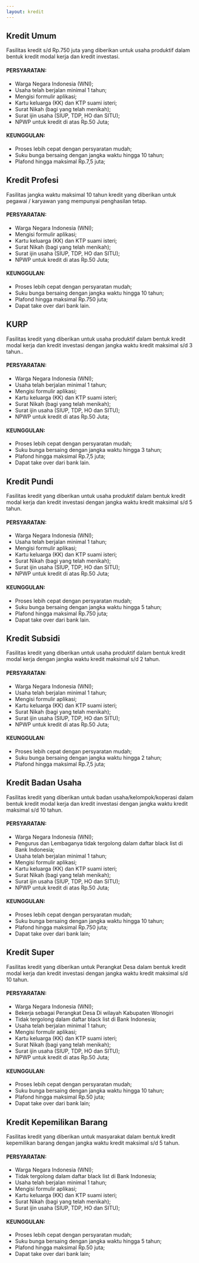 ```yaml
---
layout: kredit
---
```


## Kredit Umum

Fasilitas kredit s/d Rp.750 juta yang diberikan untuk usaha produktif dalam bentuk kredit modal kerja dan kredit investasi.

#### PERSYARATAN:

- Warga Negara Indonesia (WNI);
- Usaha telah berjalan minimal 1 tahun;
- Mengisi formulir aplikasi;
- Kartu keluarga (KK) dan KTP suami isteri;
- Surat Nikah (bagi yang telah menikah);
- Surat ijin usaha (SIUP, TDP, HO dan SITU);
- NPWP untuk kredit di atas Rp.50 Juta;


#### KEUNGGULAN:

- Proses lebih cepat dengan persyaratan mudah;
- Suku bunga bersaing dengan jangka waktu hingga 10 tahun;
- Plafond hingga maksimal Rp.7,5 juta;

## Kredit Profesi

Fasilitas jangka waktu maksimal 10 tahun kredit yang diberikan untuk pegawai / karyawan yang mempunyai penghasilan tetap.

#### PERSYARATAN:

- Warga Negara Indonesia (WNI);
- Mengisi formulir aplikasi;
- Kartu keluarga (KK) dan KTP suami isteri;
- Surat Nikah (bagi yang telah menikah);
- Surat ijin usaha (SIUP, TDP, HO dan SITU);
- NPWP untuk kredit di atas Rp.50 Juta;

#### KEUNGGULAN:

- Proses lebih cepat dengan persyaratan mudah;
- Suku bunga bersaing dengan jangka waktu hingga 10 tahun;
- Plafond hingga maksimal Rp.750 juta;
- Dapat take over dari bank lain.

## KURP

Fasilitas kredit yang diberikan untuk usaha produktif dalam bentuk kredit modal kerja dan kredit investasi dengan jangka waktu kredit maksimal s/d 3 tahun..

#### PERSYARATAN:

- Warga Negara Indonesia (WNI);
- Usaha telah berjalan minimal 1 tahun;
- Mengisi formulir aplikasi;
- Kartu keluarga (KK) dan KTP suami isteri;
- Surat Nikah (bagi yang telah menikah);
- Surat ijin usaha (SIUP, TDP, HO dan SITU);
- NPWP untuk kredit di atas Rp.50 Juta;

#### KEUNGGULAN:

- Proses lebih cepat dengan persyaratan mudah;
- Suku bunga bersaing dengan jangka waktu hingga 3 tahun;
- Plafond hingga maksimal Rp.7,5 juta;
- Dapat take over dari bank lain.

## Kredit Pundi

Fasilitas kredit yang diberikan untuk usaha produktif dalam bentuk kredit modal kerja dan kredit investasi dengan jangka waktu kredit maksimal s/d 5 tahun.

#### PERSYARATAN:

- Warga Negara Indonesia (WNI);
- Usaha telah berjalan minimal 1 tahun;
- Mengisi formulir aplikasi;
- Kartu keluarga (KK) dan KTP suami isteri;
- Surat Nikah (bagi yang telah menikah);
- Surat ijin usaha (SIUP, TDP, HO dan SITU);
- NPWP untuk kredit di atas Rp.50 Juta;

#### KEUNGGULAN:

- Proses lebih cepat dengan persyaratan mudah;
- Suku bunga bersaing dengan jangka waktu hingga 5 tahun;
- Plafond hingga maksimal Rp.750 juta;
- Dapat take over dari bank lain.

## Kredit Subsidi

Fasilitas kredit yang diberikan untuk usaha produktif dalam bentuk kredit modal kerja dengan jangka waktu kredit maksimal s/d 2 tahun.

#### PERSYARATAN:

- Warga Negara Indonesia (WNI);
- Usaha telah berjalan minimal 1 tahun;
- Mengisi formulir aplikasi;
- Kartu keluarga (KK) dan KTP suami isteri;
- Surat Nikah (bagi yang telah menikah);
- Surat ijin usaha (SIUP, TDP, HO dan SITU);
- NPWP untuk kredit di atas Rp.50 Juta;

#### KEUNGGULAN:

- Proses lebih cepat dengan persyaratan mudah;
- Suku bunga bersaing dengan jangka waktu hingga 2 tahun;
- Plafond hingga maksimal Rp.7,5 juta;

## Kredit Badan Usaha

Fasilitas kredit yang diberikan untuk badan usaha/kelompok/koperasi dalam bentuk kredit modal kerja dan kredit investasi dengan jangka waktu kredit maksimal s/d 10 tahun.

#### PERSYARATAN:

- Warga Negara Indonesia (WNI);
- Pengurus dan Lembaganya tidak tergolong dalam daftar black list di Bank Indonesia;
- Usaha telah berjalan minimal 1 tahun;
- Mengisi formulir aplikasi;
- Kartu keluarga (KK) dan KTP suami isteri;
- Surat Nikah (bagi yang telah menikah);
- Surat ijin usaha (SIUP, TDP, HO dan SITU);
- NPWP untuk kredit di atas Rp.50 Juta;

#### KEUNGGULAN:

- Proses lebih cepat dengan persyaratan mudah;
- Suku bunga bersaing dengan jangka waktu hingga 10 tahun;
- Plafond hingga maksimal Rp.750 juta;
- Dapat take over dari bank lain;

## Kredit Super

Fasilitas kredit yang diberikan untuk Perangkat Desa dalam bentuk kredit modal kerja dan kredit investasi dengan jangka waktu kredit maksimal s/d 10 tahun.

#### PERSYARATAN:

- Warga Negara Indonesia (WNI);
- Bekerja sebagai Perangkat Desa Di wilayah Kabupaten Wonogiri
- Tidak tergolong dalam daftar black list di Bank Indonesia;
- Usaha telah berjalan minimal 1 tahun;
- Mengisi formulir aplikasi;
- Kartu keluarga (KK) dan KTP suami isteri;
- Surat Nikah (bagi yang telah menikah);
- Surat ijin usaha (SIUP, TDP, HO dan SITU);
- NPWP untuk kredit di atas Rp.50 Juta;

#### KEUNGGULAN:

- Proses lebih cepat dengan persyaratan mudah;
- Suku bunga bersaing dengan jangka waktu hingga 10 tahun;
- Plafond hingga maksimal Rp.50 juta;
- Dapat take over dari bank lain;

## Kredit Kepemilikan Barang

Fasilitas kredit yang diberikan untuk masyarakat dalam bentuk kredit kepemilikan barang dengan jangka waktu kredit maksimal s/d 5 tahun.

#### PERSYARATAN:

- Warga Negara Indonesia (WNI);
- Tidak tergolong dalam daftar black list di Bank Indonesia;
- Usaha telah berjalan minimal 1 tahun;
- Mengisi formulir aplikasi;
- Kartu keluarga (KK) dan KTP suami isteri;
- Surat Nikah (bagi yang telah menikah);
- Surat ijin usaha (SIUP, TDP, HO dan SITU);

#### KEUNGGULAN:

- Proses lebih cepat dengan persyaratan mudah;
- Suku bunga bersaing dengan jangka waktu hingga 5 tahun;
- Plafond hingga maksimal Rp.50 juta;
- Dapat take over dari bank lain;

